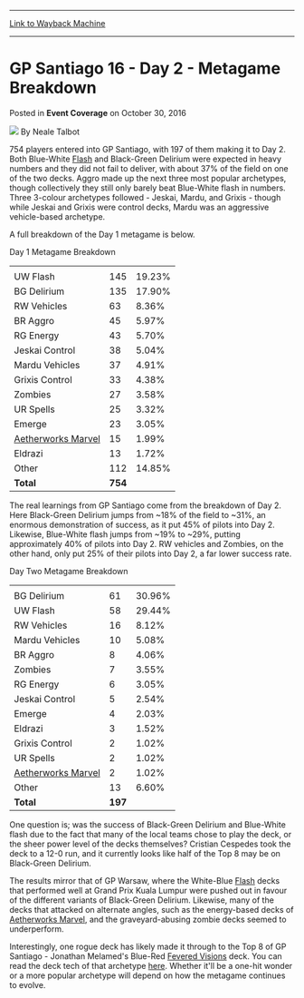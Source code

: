 
---
[Link to Wayback Machine](https://web.archive.org/web/20161103053533/http://magic.wizards.com/en/events/coverage/gpsan16/day-2-metagame-breakdown-2016-10-30)

[_metadata_:author]:- "Neale Talbot"
[_metadata_:description]:- "754 players entered into GP Santiago, with 197 of them making it to Day 2. Both Blue-White [autocard]Flash[/autocard] and Black-Green Delirium were expected in heavy numbers and they did not fail to deliver, with about 37% of the field on one of the two decks. Aggro made up the next three most popular archetypes, though collectively they still only barely beat Blue-White flash in numbers. Three 3-colour archetypes followed - Jeskai, Mardu, and Grixis - though while Jeskai and Grixis were control decks, Mardu was an aggressive vehicle-based archetype."
[_metadata_:generator]:- "Drupal 7 (http://drupal.org)"
[_metadata_:node]:- "1086101"
[_metadata_:publish_date]:- "2016-10-30"
[_metadata_:source]:- "div-main-content"
[_metadata_:title]:- "GP Santiago 16 - Day 2 - Metagame Breakdown"
[_metadata_:wayback_capture_timestamp]:- "2016-11-03 05:35:33"
[_metadata_:wayback_raw_url]:- "https://web.archive.org/web/20161103053533id_/http://magic.wizards.com/en/events/coverage/gpsan16/day-2-metagame-breakdown-2016-10-30"
[_metadata_:wayback_url]:- "http://magic.wizards.com/en/events/coverage/gpsan16/day-2-metagame-breakdown-2016-10-30"
---


GP Santiago 16 - Day 2 - Metagame Breakdown
===========================================



 Posted in **Event Coverage**
 on October 30, 2016 






![](https://media.magic.wizards.com/styles/auth_small/public/images/person/Neale.jpg)
By Neale Talbot











754 players entered into GP Santiago, with 197 of them making it to Day 2. Both Blue-White [Flash](http://gatherer.wizards.com/Pages/Card/Details.aspx?name=Flash) and Black-Green Delirium were expected in heavy numbers and they did not fail to deliver, with about 37% of the field on one of the two decks. Aggro made up the next three most popular archetypes, though collectively they still only barely beat Blue-White flash in numbers. Three 3-colour archetypes followed - Jeskai, Mardu, and Grixis - though while Jeskai and Grixis were control decks, Mardu was an aggressive vehicle-based archetype.


A full breakdown of the Day 1 metagame is below.


Day 1 Metagame Breakdown




|  |  |  |
| --- | --- | --- |
|  |  |  |
| UW Flash | 145 | 19.23% |
| BG Delirium | 135 | 17.90% |
| RW Vehicles | 63 | 8.36% |
| BR Aggro | 45 | 5.97% |
| RG Energy | 43 | 5.70% |
| Jeskai Control | 38 | 5.04% |
| Mardu Vehicles | 37 | 4.91% |
| Grixis Control | 33 | 4.38% |
| Zombies | 27 | 3.58% |
| UR Spells | 25 | 3.32% |
| Emerge | 23 | 3.05% |
| [Aetherworks Marvel](http://gatherer.wizards.com/Pages/Card/Details.aspx?name=Aetherworks+Marvel) | 15 | 1.99% |
| Eldrazi | 13 | 1.72% |
| Other | 112 | 14.85% |
| **Total** | **754** |  |

The real learnings from GP Santiago come from the breakdown of Day 2. Here Black-Green Delirium jumps from ~18% of the field to ~31%, an enormous demonstration of success, as it put 45% of pilots into Day 2. Likewise, Blue-White flash jumps from ~19% to ~29%, putting approximately 40% of pilots into Day 2. RW vehicles and Zombies, on the other hand, only put 25% of their pilots into Day 2, a far lower success rate.


Day Two Metagame Breakdown




|  |  |  |
| --- | --- | --- |
|  |  |  |
| BG Delirium | 61 | 30.96% |
| UW Flash | 58 | 29.44% |
| RW Vehicles | 16 | 8.12% |
| Mardu Vehicles | 10 | 5.08% |
| BR Aggro | 8 | 4.06% |
| Zombies | 7 | 3.55% |
| RG Energy | 6 | 3.05% |
| Jeskai Control | 5 | 2.54% |
| Emerge | 4 | 2.03% |
| Eldrazi | 3 | 1.52% |
| Grixis Control | 2 | 1.02% |
| UR Spells | 2 | 1.02% |
| [Aetherworks Marvel](http://gatherer.wizards.com/Pages/Card/Details.aspx?name=Aetherworks+Marvel) | 2 | 1.02% |
| Other | 13 | 6.60% |
| **Total** | **197** |  |

One question is; was the success of Black-Green Delirium and Blue-White flash due to the fact that many of the local teams chose to play the deck, or the sheer power level of the decks themselves? Cristian Cespedes took the deck to a 12-0 run, and it currently looks like half of the Top 8 may be on Black-Green Delirium.


The results mirror that of GP Warsaw, where the White-Blue [Flash](http://gatherer.wizards.com/Pages/Card/Details.aspx?name=Flash) decks that performed well at Grand Prix Kuala Lumpur were pushed out in favour of the different variants of Black-Green Delirium. Likewise, many of the decks that attacked on alternate angles, such as the energy-based decks of [Aetherworks Marvel](http://gatherer.wizards.com/Pages/Card/Details.aspx?name=Aetherworks+Marvel), and the graveyard-abusing zombie decks seemed to underperform.


Interestingly, one rogue deck has likely made it through to the Top 8 of GP Santiago - Jonathan Melamed's Blue-Red [Fevered Visions](http://gatherer.wizards.com/Pages/Card/Details.aspx?name=Fevered+Visions) deck. You can read the deck tech of that archetype [here](http://magic.wizards.com/en/events/coverage/gpsan16/deck-tech-jonathan-melamed-blue-red-fevered-visions-2016-10-30). Whether it'll be a one-hit wonder or a more popular archetype will depend on how the metagame continues to evolve.







